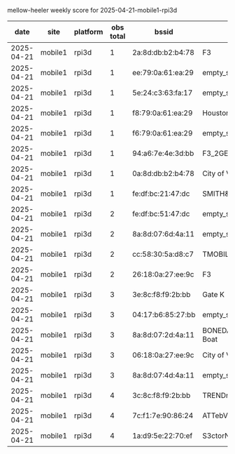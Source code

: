 mellow-heeler weekly score for 2025-04-21-mobile1-rpi3d

|date|site|platform|obs total|bssid|ssid|
|--|--|--|--|--|--|
|2025-04-21|mobile1|rpi3d|1|2a:8d:db:b2:b4:78|F3|
|2025-04-21|mobile1|rpi3d|1|ee:79:0a:61:ea:29|empty_ssid|
|2025-04-21|mobile1|rpi3d|1|5e:24:c3:63:fa:17|empty_ssid|
|2025-04-21|mobile1|rpi3d|1|f8:79:0a:61:ea:29|Houston  Control|
|2025-04-21|mobile1|rpi3d|1|f6:79:0a:61:ea:29|empty_ssid|
|2025-04-21|mobile1|rpi3d|1|94:a6:7e:4e:3d:bb|F3_2GEXT|
|2025-04-21|mobile1|rpi3d|1|0a:8d:db:b2:b4:78|City of Vallejo|
|2025-04-21|mobile1|rpi3d|1|fe:df:bc:21:47:dc|SMITH&WESSON|
|2025-04-21|mobile1|rpi3d|2|fe:df:bc:51:47:dc|empty_ssid|
|2025-04-21|mobile1|rpi3d|2|8a:8d:07:6d:4a:11|empty_ssid|
|2025-04-21|mobile1|rpi3d|2|cc:58:30:5a:d8:c7|TMOBILE-D8C1|
|2025-04-21|mobile1|rpi3d|2|26:18:0a:27:ee:9c|F3|
|2025-04-21|mobile1|rpi3d|3|3e:8c:f8:f9:2b:bb|Gate K|
|2025-04-21|mobile1|rpi3d|3|04:17:b6:85:27:bb|empty_ssid|
|2025-04-21|mobile1|rpi3d|3|8a:8d:07:2d:4a:11|BONEDADDYS Party Boat|
|2025-04-21|mobile1|rpi3d|3|06:18:0a:27:ee:9c|City of Vallejo|
|2025-04-21|mobile1|rpi3d|3|8a:8d:07:4d:4a:11|empty_ssid|
|2025-04-21|mobile1|rpi3d|4|3c:8c:f8:f9:2b:bb|TRENDnet740_QCDJ|
|2025-04-21|mobile1|rpi3d|4|7c:f1:7e:90:86:24|ATTebV5XEa_EXT|
|2025-04-21|mobile1|rpi3d|4|1a:d9:5e:22:70:ef|S3ctorN1n3|
